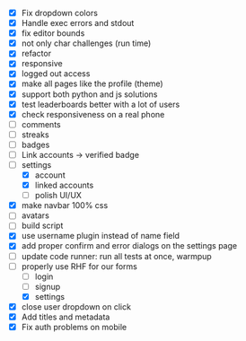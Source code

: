 - [x] Fix dropdown colors
- [x] Handle exec errors and stdout
- [x] fix editor bounds
- [x] not only char challenges (run time)
- [x] refactor
- [x] responsive
- [x] logged out access
- [x] make all pages like the profile (theme)
- [x] support both python and js solutions
- [x] test leaderboards better with a lot of users
- [x] check responsiveness on a real phone
- [ ] comments
- [ ] streaks
- [ ] badges
- [ ] Link accounts -> verified badge
- [ ] settings
  - [x] account
  - [x] linked accounts
  - [ ] polish UI/UX
- [x] make navbar 100% css
- [ ] avatars
- [ ] build script
- [x] use username plugin instead of name field
- [x] add proper confirm and error dialogs on the settings page
- [ ] update code runner: run all tests at once, warmpup
- [ ] properly use RHF for our forms
  - [ ] login
  - [ ] signup
  - [x] settings
- [x] close user dropdown on click
- [x] Add titles and metadata
- [x] Fix auth problems on mobile